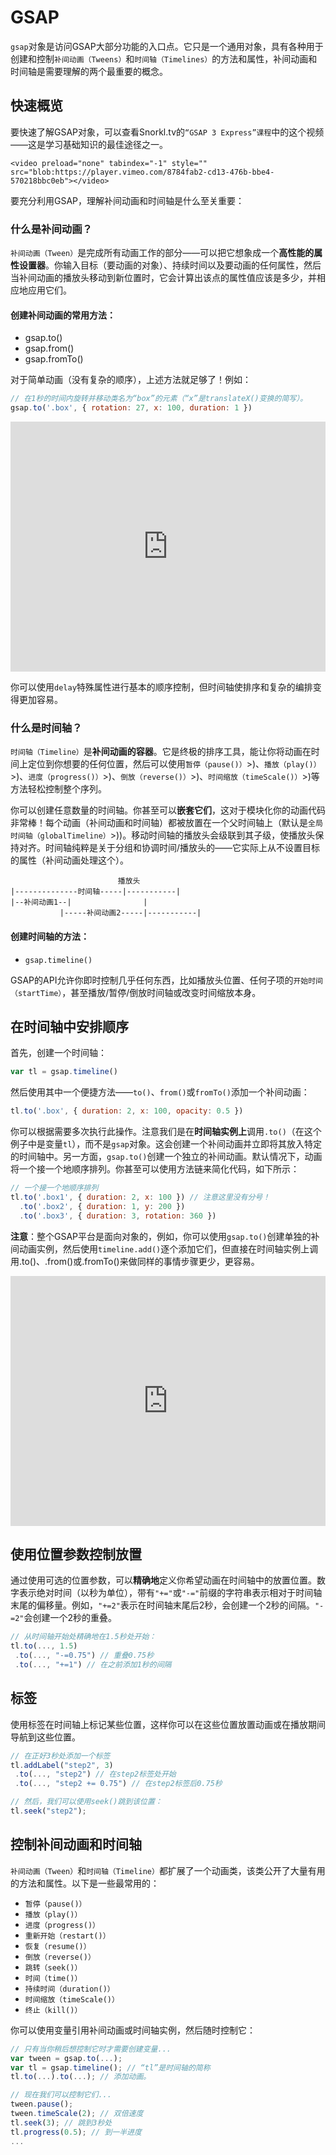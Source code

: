 # GSAP

`gsap`对象是访问GSAP大部分功能的入口点。它只是一个通用对象，具有各种用于创建和控制`补间动画（Tweens）`和`时间轴（Timelines）`的方法和属性，补间动画和时间轴是需要理解的两个最重要的概念。

## 快速概览

要快速了解GSAP对象，可以查看Snorkl.tv的`“GSAP 3 Express”课程`中的这个视频——这是学习基础知识的最佳途径之一。

```
<video preload="none" tabindex="-1" style="" src="blob:https://player.vimeo.com/8784fab2-cd13-476b-bbe4-570218bbc0eb"></video>
```

要充分利用GSAP，理解补间动画和时间轴是什么至关重要：

### 什么是补间动画？

`补间动画（Tween）`是完成所有动画工作的部分——可以把它想象成一个**高性能的属性设置器**。你输入目标（要动画的对象）、持续时间以及要动画的任何属性，然后当补间动画的播放头移动到新位置时，它会计算出该点的属性值应该是多少，并相应地应用它们。

#### 创建补间动画的常用方法：

- gsap.to()
- gsap.from()
- gsap.fromTo()

对于简单动画（没有复杂的顺序），上述方法就足够了！例如：

```js
// 在1秒的时间内旋转并移动类名为“box”的元素（“x”是translateX()变换的简写）。
gsap.to('.box', { rotation: 27, x: 100, duration: 1 })
```

<iframe height="400" title="GSAP Basic Tween" src="https://codepen.io/GreenSock/embed/663f83b218082c4181ae23fd42d59cb5?default-tab=result&amp;theme-id=41164" frameborder="no" allowtransparency="true" allowfullscreen="" style="width: 100%;"></iframe>

你可以使用`delay`特殊属性进行基本的顺序控制，但时间轴使排序和复杂的编排变得更加容易。

### 什么是时间轴？

`时间轴（Timeline）`是**补间动画的容器**。它是终极的排序工具，能让你将动画在时间上定位到你想要的任何位置，然后可以使用`暂停（pause()）`>)、`播放（play()）`>)、`进度（progress()）`>)、`倒放（reverse()）`>)、`时间缩放（timeScale()）`>)等方法轻松控制整个序列。

你可以创建任意数量的时间轴。你甚至可以**嵌套它们**，这对于模块化你的动画代码非常棒！每个动画（补间动画和时间轴）都被放置在一个父时间轴上（默认是`全局时间轴（globalTimeline）`>))。移动时间轴的播放头会级联到其子级，使播放头保持对齐。时间轴纯粹是关于分组和协调时间/播放头的——它实际上从不设置目标的属性（补间动画处理这个）。

```
                        播放头
|--------------时间轴-----|-----------|
|--补间动画1--|                |
           |-----补间动画2-----|-----------|
```

#### 创建时间轴的方法：

- `gsap.timeline()`

GSAP的API允许你即时控制几乎任何东西，比如播放头位置、任何子项的`开始时间（startTime）`，甚至播放/暂停/倒放时间轴或改变时间缩放本身。

## 在时间轴中安排顺序

首先，创建一个时间轴：

```js
var tl = gsap.timeline()
```

然后使用其中一个便捷方法——`to()`、`from()`或`fromTo()`添加一个补间动画：

```js
tl.to('.box', { duration: 2, x: 100, opacity: 0.5 })
```

你可以根据需要多次执行此操作。注意我们是在**时间轴实例上**调用`.to()`（在这个例子中是变量`tl`），而不是`gsap`对象。这会创建一个补间动画并立即将其放入特定的时间轴中。另一方面，`gsap.to()`创建一个独立的补间动画。默认情况下，动画将一个接一个地顺序排列。你甚至可以使用方法链来简化代码，如下所示：

```js
// 一个接一个地顺序排列
tl.to('.box1', { duration: 2, x: 100 }) // 注意这里没有分号！
  .to('.box2', { duration: 1, y: 200 })
  .to('.box3', { duration: 3, rotation: 360 })
```

**注意**：整个GSAP平台是面向对象的，例如，你可以使用`gsap.to()`创建单独的补间动画实例，然后使用`timeline.add()`逐个添加它们，但直接在时间轴实例上调用.to()、.from()或.fromTo()来做同样的事情步骤更少，更容易。

<iframe height="400" title="GSAP Basic Tween" src="https://codepen.io/GreenSock/embed/d0b24f699d5bee2305cb8223de580a62?default-tab=result&amp;theme-id=41164" frameborder="no" allowtransparency="true" allowfullscreen="" style="width: 100%;"></iframe>

## 使用位置参数控制放置

通过使用可选的位置参数，可以**精确地**定义你希望动画在时间轴中的放置位置。数字表示绝对时间（以秒为单位），带有`"+="`或`"-="`前缀的字符串表示相对于时间轴末尾的偏移量。例如，`"+=2"`表示在时间轴末尾后2秒，会创建一个2秒的间隔。`"-=2"`会创建一个2秒的重叠。

```js
// 从时间轴开始处精确地在1.5秒处开始：
tl.to(..., 1.5)
 .to(..., "-=0.75") // 重叠0.75秒
 .to(..., "+=1") // 在之前添加1秒的间隔
```

## 标签

使用标签在时间轴上标记某些位置，这样你可以在这些位置放置动画或在播放期间导航到这些位置。

```js
// 在正好3秒处添加一个标签
tl.addLabel("step2", 3)
 .to(..., "step2") // 在step2标签处开始
 .to(..., "step2 += 0.75") // 在step2标签后0.75秒

// 然后，我们可以使用seek()跳到该位置：
tl.seek("step2");
```

## 控制补间动画和时间轴

`补间动画（Tween）`和`时间轴（Timeline）`都扩展了一个动画类，该类公开了大量有用的方法和属性。以下是一些最常用的：

- `暂停（pause()）`
- `播放（play()）`
- `进度（progress()）`
- `重新开始（restart()）`
- `恢复（resume()）`
- `倒放（reverse()）`
- `跳转（seek()）`
- `时间（time()）`
- `持续时间（duration()）`
- `时间缩放（timeScale()）`
- `终止（kill()）`

你可以使用变量引用补间动画或时间轴实例，然后随时控制它：

```js
// 只有当你稍后想控制它时才需要创建变量...
var tween = gsap.to(...);
var tl = gsap.timeline(); // “tl”是时间轴的简称
tl.to(...).to(...); // 添加动画。

// 现在我们可以控制它们...
tween.pause();
tween.timeScale(2); // 双倍速度
tl.seek(3); // 跳到3秒处
tl.progress(0.5); // 到一半进度
...
```

